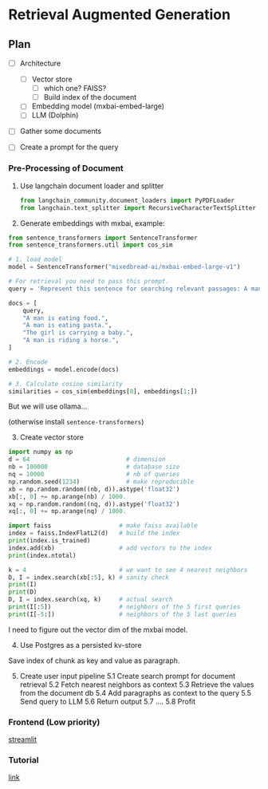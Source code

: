 # Retrieval Augmented Generation

## Plan

- [ ] Architecture
  - [ ] Vector store
    - [ ] which one? FAISS?
    - [ ] Build index of the document
  - [ ] Embedding model (mxbai-embed-large)
  - [ ] LLM (Dolphin)
- [ ] Gather some documents
- [ ] Create a prompt for the query


### Pre-Processing of Document
1. Use langchain document loader and splitter
   ```python
   from langchain_community.document_loaders import PyPDFLoader
   from langchain.text_splitter import RecursiveCharacterTextSplitter
   ```

2. Generate embeddings with mxbai, example:
```python
from sentence_transformers import SentenceTransformer
from sentence_transformers.util import cos_sim

# 1. load model
model = SentenceTransformer("mixedbread-ai/mxbai-embed-large-v1")

# For retrieval you need to pass this prompt.
query = 'Represent this sentence for searching relevant passages: A man is eating a piece of bread'

docs = [
    query,
    "A man is eating food.",
    "A man is eating pasta.",
    "The girl is carrying a baby.",
    "A man is riding a horse.",
]

# 2. Encode
embeddings = model.encode(docs)

# 3. Calculate cosine similarity
similarities = cos_sim(embeddings[0], embeddings[1:])
```
But we will use ollama...

(otherwise install `sentence-transformers`)

3. Create vector store 
```python
import numpy as np
d = 64                           # dimension
nb = 100000                      # database size
nq = 10000                       # nb of queries
np.random.seed(1234)             # make reproducible
xb = np.random.random((nb, d)).astype('float32')
xb[:, 0] += np.arange(nb) / 1000.
xq = np.random.random((nq, d)).astype('float32')
xq[:, 0] += np.arange(nq) / 1000.

import faiss                   # make faiss available
index = faiss.IndexFlatL2(d)   # build the index
print(index.is_trained)
index.add(xb)                  # add vectors to the index
print(index.ntotal)

k = 4                          # we want to see 4 nearest neighbors
D, I = index.search(xb[:5], k) # sanity check
print(I)
print(D)
D, I = index.search(xq, k)     # actual search
print(I[:5])                   # neighbors of the 5 first queries
print(I[-5:])                  # neighbors of the 5 last queries
```

I need to figure out the vector dim of the mxbai model.

4. Use Postgres as a persisted kv-store

Save index of chunk as key and value as paragraph.

5. Create user input pipeline
5.1 Create search prompt for document retrieval
5.2 Fetch nearest neighbors as context
5.3 Retrieve the values from the document db
5.4 Add paragraphs as context to the query
5.5 Send query to LLM
5.6 Return output
5.7 ....
5.8 Profit

### Frontend (Low priority)

[streamlit](https://github.com/streamlit/streamlit)


### Tutorial

[link](https://medium.com/@solidokishore/building-rag-application-using-langchain-openai-faiss-3b2af23d98ba)
